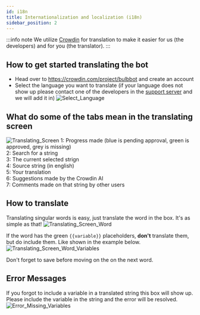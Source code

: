 ```yaml
---
id: i18n
title: Internationalization and localization (i18n)
sidebar_position: 2
---
```


:::info note
We utilize [Crowdin](https://crowdin.com/) for translation to make it easier for us (the developers) and for you (the translator).
:::


## How to get started translating the bot
- Head over to https://crowdin.com/project/bulbbot and create an account
- Select the language you want to translate (if your language does not show up please contact one of the developers in the [support server](https://bulbbot.rocks/discord) and we will add it in)
![Select_Language](../assets/Community/i18n_Select_Language.gif)

## What do some of the tabs mean in the translating screen
![Translating_Screen](../assets/Community/Translating_Screen.png)
1: Progress made (blue is pending approval, green is approved, grey is missing)  
2: Search for a string  
3: The current selected strign   
4: Source string (in english)  
5: Your translation  
6: Suggestions made by the Crowdin AI  
7: Comments made on that string by other users  

## How to translate
Translating singular words is easy, just translate the word in the box. It's as simple as that!
![Translating_Screen_Word](../assets/Community/Translating_Screen_Word.png)

If the word has the green `{{variable}}` placeholders, **don't** translate them, but do include them. Like shown in the example below.
![Translating_Screen_Word_Variables](../assets/Community/Translating_Screen_Word_Variables.png)

Don't forget to save before moving on the on the next word.


## Error Messages
If you forgot to include a variable in a translated string this box will show up. Please include the variable in the string and the error will be resolved.  
![Error_Missing_Variables](../assets/Community/Error_Missing_Variables.png)
